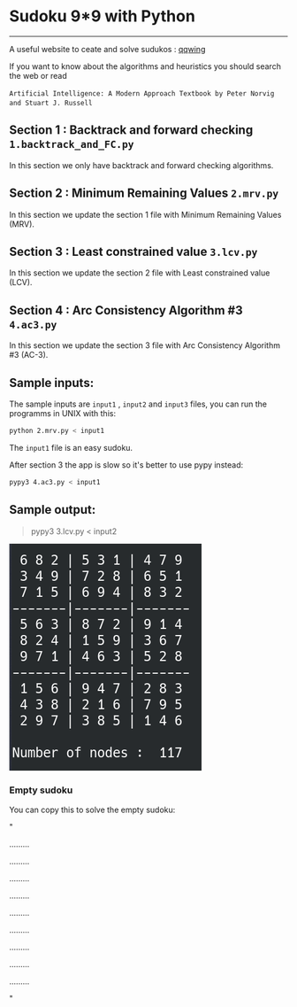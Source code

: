 # Sudoku 9*9 with Python
----------------------------------------------------------------------
A useful website to ceate and solve sudukos : [qqwing](https://qqwing.com/)

If you want to know about the algorithms and heuristics you should search the web or read 

`Artificial Intelligence: A Modern Approach Textbook by Peter Norvig and Stuart J. Russell`

## Section 1 : Backtrack and forward checking `1.backtrack_and_FC.py`

In this section we only have backtrack and forward checking algorithms.

## Section 2 : Minimum Remaining Values `2.mrv.py`

In this section we update the section 1 file with Minimum Remaining Values (MRV).

## Section 3 : Least constrained value `3.lcv.py`

In this section we update the section 2 file with Least constrained value (LCV).

## Section 4 : Arc Consistency Algorithm #3 `4.ac3.py`

In this section we update the section 3 file with Arc Consistency Algorithm #3 (AC-3).

## Sample inputs:

 The sample inputs are `input1` , `input2` and `input3` files, you can run the programms in UNIX with this:

```bash
python 2.mrv.py < input1
```
The `input1` file is an easy sudoku.

After section 3 the app is slow so it's better to use pypy instead:

```bash
pypy3 4.ac3.py < input1
```

## Sample output:

> pypy3 3.lcv.py < input2

![Output](sample_output.png)

### Empty sudoku

You can copy this to solve the empty sudoku:

"

.........

.........

.........

.........

.........

.........

.........

.........

.........

"
